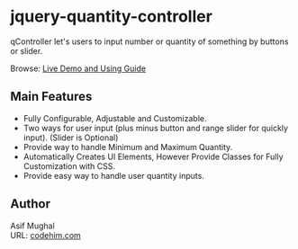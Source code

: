 # jquery-quantity-controller
qController let's users to input number or quantity of something by buttons or slider. 

Browse: [Live Demo and Using Guide](https://codehimblog.github.io/jquery-quantity-controller/)

## Main Features
* Fully Configurable, Adjustable and Customizable.
* Two ways for user input (plus minus button and range slider for quickly input). (Slider is Optional)
* Provide way to handle Minimum and Maximum Quantity.
* Automatically Creates UI Elements, However Provide Classes for Fully Customization with CSS.
* Provide easy way to handle user quantity inputs.

## Author
Asif Mughal <br />
URL: [codehim.com](https://www.codehim.com)
